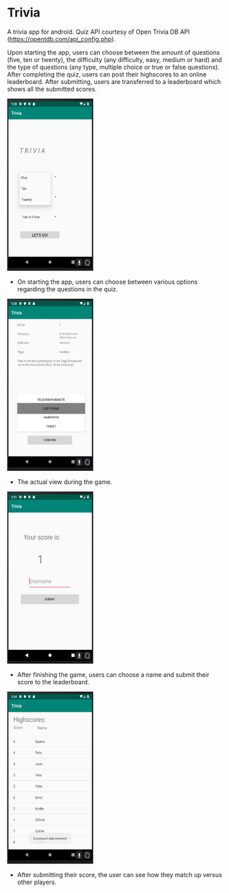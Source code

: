 # Trivia

A trivia app for android. Quiz API courtesy of Open Trivia DB API (https://opentdb.com/api_config.php). 

Upon starting the app, users can choose between the amount of questions (five, ten or twenty), the difficulty (any 
difficulty, easy, medium or hard) and the type of questions (any type, multiple choice or true or false questions). 
After completing the quiz, users can post their highscores to an online leaderboard. After submitting, users are transferred to a leaderboard which shows all the submitted scores.

<img src="https://github.com/feetjeex/Week-7/blob/master/newmenuActivity.png" width="200" height="400" />

- On starting the app, users can choose between various options regarding the questions in the quiz.

<img src="https://github.com/feetjeex/Week-7/blob/master/newgameplayActivity.png" width="200" height="400" />

- The actual view during the game.

<img src="https://github.com/feetjeex/Week-7/blob/master/submitActivity.png" width="200" height="400" />

- After finishing the game, users can choose a name and submit their score to the leaderboard.

<img src="https://github.com/feetjeex/Week-7/blob/master/scoreActivity.png" width="200" height="400" />

- After submitting their score, the user can see how they match up versus other players.

